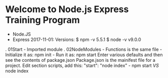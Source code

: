 Welcome to Node.js Express Training Program
==============================================
* Node.JS
* Express
2017-11-01: Versions:
    $ npm -v
    5.5.1
    $ node -v
    v9.0.0


. 01Start
    - Imported module
. 02NodeModules
    - Functions is the same file
    - Initialize it as: npm init
    - Run it as: npm start
    Enter various defaults and then see the contents of package.json
    Package.json is the mainifest file for a project.
    Edit section scripts, add this:     "start": "node index"
    - npm start _VS_ node index

    

